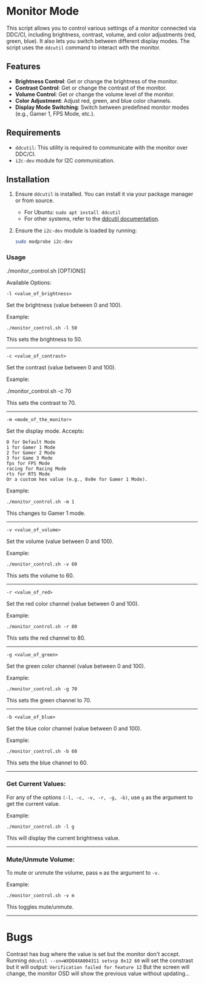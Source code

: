 # Monitor Mode

This script allows you to control various settings of a monitor connected via DDC/CI, including brightness, contrast, volume, and color adjustments (red, green, blue). It also lets you switch between different display modes. The script uses the `ddcutil` command to interact with the monitor.

## Features
- **Brightness Control**: Get or change the brightness of the monitor.
- **Contrast Control**: Get or change the contrast of the monitor.
- **Volume Control**: Get or change the volume level of the monitor.
- **Color Adjustment**: Adjust red, green, and blue color channels.
- **Display Mode Switching**: Switch between predefined monitor modes (e.g., Gamer 1, FPS Mode, etc.).

## Requirements
- `ddcutil`: This utility is required to communicate with the monitor over DDC/CI.
- `i2c-dev` module for I2C communication.

## Installation
1. Ensure `ddcutil` is installed. You can install it via your package manager or from source.
   - For Ubuntu: `sudo apt install ddcutil`
   - For other systems, refer to the [ddcutil documentation](https://github.com/rockowitz/ddcutil).

2. Ensure the `i2c-dev` module is loaded by running:
   ```bash
   sudo modprobe i2c-dev

### Usage

./monitor_control.sh [OPTIONS]

Available Options:

`-l <value_of_brightness>`

Set the brightness (value between 0 and 100).

Example:

`./monitor_control.sh -l 50`

This sets the brightness to 50.

------------


`-c <value_of_contrast>`

Set the contrast (value between 0 and 100).

Example:

./monitor_control.sh -c 70

This sets the contrast to 70.

------------


`-m <mode_of_the_monitor>`

Set the display mode. Accepts:

    0 for Default Mode
    1 for Gamer 1 Mode
    2 for Gamer 2 Mode
    3 for Game 3 Mode
    fps for FPS Mode
    racing for Racing Mode
    rts for RTS Mode
    Or a custom hex value (e.g., 0x0e for Gamer 1 Mode).

Example:

`./monitor_control.sh -m 1`

This changes to Gamer 1 mode.

------------


`-v <value_of_volume>`

Set the volume (value between 0 and 100).

Example:

`./monitor_control.sh -v 60`

This sets the volume to 60.

------------


`-r <value_of_red>`

Set the red color channel (value between 0 and 100).

Example:

`./monitor_control.sh -r 80`

This sets the red channel to 80.

------------


`-g <value_of_green>`

Set the green color channel (value between 0 and 100).

Example:

`./monitor_control.sh -g 70`

This sets the green channel to 70.

------------


`-b <value_of_blue>`

Set the blue color channel (value between 0 and 100).

Example:

`./monitor_control.sh -b 60`

This sets the blue channel to 60.


------------


### Get Current Values:

For any of the options `(-l, -c, -v, -r, -g, -b)`, use `g` as the argument to get the current value.

Example:

`./monitor_control.sh -l g`

This will display the current brightness value.

------------


### Mute/Unmute Volume:

To mute or unmute the volume, pass `m` as the argument to `-v.`

Example:

`./monitor_control.sh -v m`

This toggles mute/unmute.

------------
# Bugs

Contrast has bug where the value is set but the monitor don't accept. 
Running `ddcutil --sn=WXDO4XA004311 setvcp 0x12 60`
will set the constrast but it will output: `Verification failed for feature 12`
But the screen will change, the monitor OSD will show the previous value without updating...

